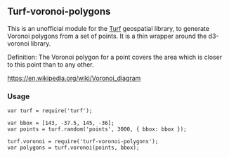 ## Turf-voronoi-polygons

This is an unofficial module for the [Turf](https://turfjs.com) geospatial library, to generate Voronoi polygons from a set of points. It is a thin wrapper around the d3-voronoi library.

Definition: The Voronoi polygon for a point covers the area which is closer to this point than to any other. 

https://en.wikipedia.org/wiki/Voronoi_diagram

### Usage

```
var turf = require('turf');

var bbox = [143, -37.5, 145, -36];
var points = turf.random('points', 3000, { bbox: bbox });

turf.voronoi = require('turf-voronoi-polygons');
var polygons = turf.voronoi(points, bbox);
```